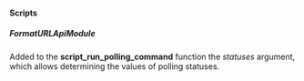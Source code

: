 #### Scripts

##### FormatURLApiModule

Added to the **script_run_polling_command** function the *statuses* argument, which allows determining the values of polling statuses.